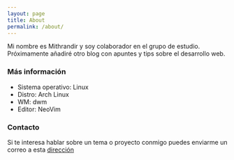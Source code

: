 ```yaml
---
layout: page
title: About
permalink: /about/
---
```


Mi nombre es Mithrandir y soy colaborador en el grupo de estudio. Próximamente añadiré otro blog con
apuntes y tips sobre el desarrollo web.

### Más información

* Sistema operativo: Linux
* Distro: Arch Linux
* WM: dwm
* Editor: NeoVim 

### Contacto

Si te interesa hablar sobre un tema o proyecto conmigo puedes enviarme un correo a esta [dirección](mailto:ivillajuana@hotmail.com)
